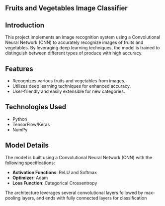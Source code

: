## Fruits and Vegetables Image Classifier

## Introduction
This project implements an image recognition system using a Convolutional Neural Network (CNN) to accurately recognize images of fruits and vegetables. By leveraging deep learning techniques, the model is trained to distinguish between different types of produce with high accuracy.

## Features
- Recognizes various fruits and vegetables from images.
- Utilizes deep learning techniques for enhanced accuracy.
- User-friendly and easily extensible for new categories.

## Technologies Used
- Python
- TensorFlow/Keras
- NumPy
## Model Details
The model is built using a Convolutional Neural Network (CNN) with the following specifications:

- **Activation Functions**: ReLU and Softmax
- **Optimizer**: Adam
- **Loss Function**: Categorical Crossentropy

The architecture leverages several convolutional layers followed by max-pooling layers, and ends with fully connected layers for classification
